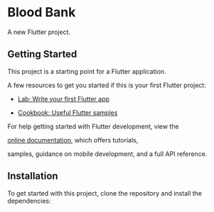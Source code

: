 # Blood Bank



A new Flutter project.



## Getting Started



This project is a starting point for a Flutter application.



A few resources to get you started if this is your first Flutter project:



- [Lab: Write your first Flutter app](https://docs.flutter.dev/get-started/codelab)



- [Cookbook: Useful Flutter samples](https://docs.flutter.dev/cookbook)



For help getting started with Flutter development, view the



[online documentation](https://docs.flutter.dev/), which offers tutorials,



samples, guidance on mobile development, and a full API reference.



## Installation



To get started with this project, clone the repository and install the dependencies:


